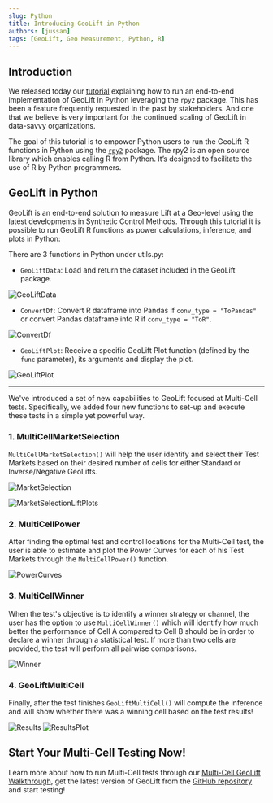 ```yaml
---
slug: Python
title: Introducing GeoLift in Python
authors: [jussan]
tags: [GeoLift, Geo Measurement, Python, R]
---
```


## Introduction

We released today our [tutorial](https://github.com/facebookincubator/GeoLift/tree/GeoLiftPython) explaining how to run an end-to-end implementation of GeoLift in Python leveraging the `rpy2` package.  This has been a feature frequently requested in the past by stakeholders. And one that we believe is very important for the continued scaling of GeoLift in data-savvy organizations.

The goal of this tutorial is to empower Python users to run the GeoLift R functions in Python using the [`rpy2`](https://rpy2.github.io) package. The rpy2 is an open source library which enables calling R from Python. It’s designed to facilitate the use of R by Python programmers.


## GeoLift in Python

GeoLift is an end-to-end solution to measure Lift at a Geo-level using the latest developments in Synthetic Control Methods. Through this tutorial it is possible to run GeoLift R functions as power calculations, inference, and plots in Python:

There are 3 functions in Python under utils.py:

- `GeoLiftData`: Load and return the dataset included in the GeoLift package.

![GeoLiftData](https://github.com/facebookincubator/GeoLift/blob/main/website/static/img/GeoLiftPython_1.jpg?raw=true)

- `ConvertDf`: Convert R dataframe into Pandas if `conv_type = "ToPandas"` or convert Pandas dataframe into R if `conv_type = "ToR"`.

![ConvertDf](https://github.com/facebookincubator/GeoLift/blob/main/website/static/img/GeoLiftPython_2.jpg?raw=true)

- `GeoLiftPlot`: Receive a specific GeoLift Plot function (defined by the `func` parameter), its arguments and display the plot.

![GeoLiftPlot](https://github.com/facebookincubator/GeoLift/blob/main/website/static/img/GeoLiftPython_3.jpg?raw=true)

---

We've introduced a set of new capabilities to GeoLift focused at Multi-Cell tests. Specifically, we added four new functions to set-up and execute these tests in a simple yet powerful way.

### 1. MultiCellMarketSelection
`MultiCellMarketSelection()` will help the user identify and select their Test Markets based on their desired number of cells for either Standard or Inverse/Negative GeoLifts.

![MarketSelection](https://github.com/facebookincubator/GeoLift/blob/main/website/static/img/MultiCellBlog1.jpg?raw=true)

![MarketSelectionLiftPlots](https://github.com/facebookincubator/GeoLift/blob/main/website/static/img/MultiCellBlog2.jpg?raw=true)

### 2. MultiCellPower
After finding the optimal test and control locations for the Multi-Cell test, the user is able to estimate and plot the Power Curves for each of his Test Markets through the `MultiCellPower()` function.

![PowerCurves](https://github.com/facebookincubator/GeoLift/blob/main/website/static/img/MultiCellBlog3.jpg?raw=true)

### 3. MultiCellWinner
When the test's objective is to identify a winner strategy or channel, the user has the option to use `MultiCellWinner()` which will identify how much better the performance of Cell A compared to Cell B should be in order to declare a winner through a statistical test. If more than two cells are provided, the test will perform all pairwise comparisons.

![Winner](https://github.com/facebookincubator/GeoLift/blob/main/website/static/img/MultiCellBlog4.jpg?raw=true)

### 4. GeoLiftMultiCell
Finally, after the test finishes `GeoLiftMultiCell()` will compute the inference and will show whether there was a winning cell based on the test results!

![Results](https://github.com/facebookincubator/GeoLift/blob/main/website/static/img/MultiCellBlog5.jpg?raw=true)
![ResultsPlot](https://github.com/facebookincubator/GeoLift/blob/main/website/static/img/MultiCellBlog6.jpg?raw=true)

## Start Your Multi-Cell Testing Now!
Learn more about how to run Multi-Cell tests through our [Multi-Cell GeoLift Walkthrough](https://facebookincubator.github.io/GeoLift/docs/GettingStarted/MultiCellWalkthrough), get the latest version of GeoLift from the [GitHub repository](https://github.com/facebookincubator/GeoLift/) and start testing!
